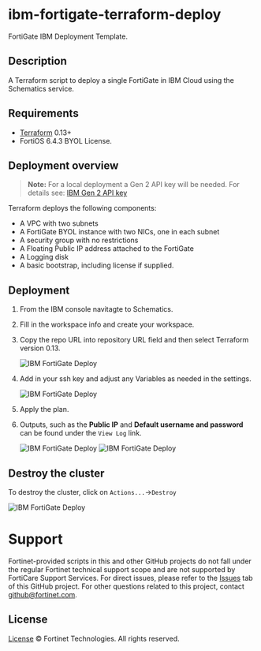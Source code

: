 # ibm-fortigate-terraform-deploy

FortiGate IBM Deployment Template.

## Description

A Terraform script to deploy a single FortiGate in IBM Cloud using the Schematics service.

## Requirements

-   [Terraform](https://learn.hashicorp.com/terraform/getting-started/install.html) 0.13+
-   FortiOS 6.4.3 BYOL License.

## Deployment overview

> **Note:** For a local deployment a Gen 2 API key will be needed. For details see: [IBM Gen 2 API key](https://cloud.ibm.com/docs/terraform?topic=terraform-provider-reference)

Terraform deploys the following components:

-   A VPC with two subnets
-   A FortiGate BYOL instance with two NICs, one in each subnet
-   A security group with no restrictions
-   A Floating Public IP address attached to the FortiGate
-   A Logging disk
-   A basic bootstrap, including license if supplied.

## Deployment

1. From the IBM console navitagte to Schematics.
2. Fill in the workspace info and create your workspace.
3. Copy the repo URL into repository URL field and then select Terraform version 0.13.

    ![IBM FortiGate Deploy](./imgs/step_3.png)

4. Add in your ssh key and adjust any Variables as needed in the settings.

    ![IBM FortiGate Deploy](./imgs/step_4.png)

5. Apply the plan.
6. Outputs, such as the **Public IP** and **Default username and password** can be found under the `View Log` link.

    ![IBM FortiGate Deploy](./imgs/step_6_a.png)
    ![IBM FortiGate Deploy](./imgs/step_6_b.png)

## Destroy the cluster

To destroy the cluster, click on `Actions...`->`Destroy`

![IBM FortiGate Deploy](./imgs/destroy_cluster.png)

# Support

Fortinet-provided scripts in this and other GitHub projects do not fall under the regular Fortinet technical support scope and are not supported by FortiCare Support Services.
For direct issues, please refer to the [Issues](https://github.com/fortinet/ibm-fortigate-terraform-deploy/issues) tab of this GitHub project.
For other questions related to this project, contact [github@fortinet.com](mailto:github@fortinet.com).

## License

[License](https://github.com/fortinet/ibm-fortigate-terraform-deploy/blob/main/LICENSE) © Fortinet Technologies. All rights reserved.
